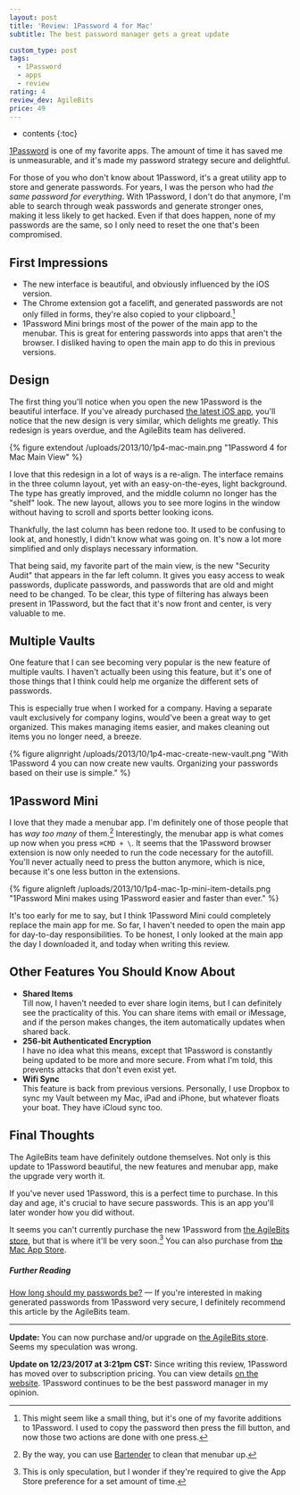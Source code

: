 ```yaml
---
layout: post
title: 'Review: 1Password 4 for Mac'
subtitle: The best password manager gets a great update

custom_type: post
tags:
  - 1Password
  - apps
  - review
rating: 4
review_dev: AgileBits
price: 49
---
```


* contents
{:toc}

[1Password](https://agilebits.com/onepassword) is one of my favorite apps. The amount of time it has saved me is unmeasurable, and it's made my password strategy secure and delightful.

For those of you who don't know about 1Password, it's a great utility app to store and generate passwords. For years, I was the person who had _the same password for everything_. With 1Password, I don't do that anymore, I'm able to search through weak passwords and generate stronger ones, making it less likely to get hacked. Even if that does happen, none of my passwords are the same, so I only need to reset the one that's been compromised.

## First Impressions

- The new interface is beautiful, and obviously influenced by the iOS version.
- The Chrome extension got a facelift, and generated passwords are not only filled in forms, they're also copied to your clipboard.[^1]
- 1Password Mini brings most of the power of the main app to the menubar. This is great for entering passwords into apps that aren't the browser. I disliked having to open the main app to do this in previous versions.

## Design

The first thing you'll notice when you open the new 1Password is the beautiful interface. If you've already purchased [the latest iOS app](https://agilebits.com/onepassword/ios), you'll notice that the new design is very similar, which delights me greatly. This redesign is years overdue, and the AgileBits team has delivered.

{% figure extendout /uploads/2013/10/1p4-mac-main.png "1Password 4 for Mac Main View" %}

I love that this redesign in a lot of ways is a re-align. The interface remains in the three column layout, yet with an easy-on-the-eyes, light background. The type has greatly improved, and the middle column no longer has the "shelf" look. The new layout, allows you to see more logins in the window without having to scroll and sports better looking icons.

Thankfully, the last column has been redone too. It used to be confusing to look at, and honestly, I didn't know what was going on. It's now a lot more simplified and only displays necessary information.

That being said, my favorite part of the main view, is the new "Security Audit" that appears in the far left column. It gives you easy access to weak passwords, duplicate passwords, and passwords that are old and might need to be changed. To be clear, this type of filtering has always been present in 1Password, but the fact that it's now front and center, is very valuable to me.

## Multiple Vaults

One feature that I can see becoming very popular is the new feature of multiple vaults. I haven't actually been using this feature, but it's one of those things that I think could help me organize the different sets of passwords.

This is especially true when I worked for a company. Having a separate vault exclusively for company logins, would've been a great way to get organized. This makes managing items easier, and makes cleaning out items you no longer need, a breeze.

{% figure alignright /uploads/2013/10/1p4-mac-create-new-vault.png "With 1Password 4 you can now create new vaults. Organizing your passwords based on their use is simple." %}

## 1Password Mini

I love that they made a menubar app. I'm definitely one of those people that has _way too many_ of them.[^2] Interestingly, the menubar app is what comes up now when you press `⌘CMD + \`. It seems that the 1Password browser extension is now only needed to run the code necessary for the autofill. You'll never actually need to press the button anymore, which is nice, because it's one less button in the extensions.

{% figure alignleft /uploads/2013/10/1p4-mac-1p-mini-item-details.png "1Password Mini makes using 1Password easier and faster than ever." %}

It's too early for me to say, but I think 1Password Mini could completely replace the main app for me. So far, I haven't needed to open the main app for day-to-day responsibilities. To be honest, I only looked at the main app the day I downloaded it, and today when writing this review.

## Other Features You Should Know About

- **Shared Items**  
  Till now, I haven't needed to ever share login items, but I can definitely see the practicality of this. You can share items with email or iMessage, and if the person makes changes, the item automatically updates when shared back.
- **256-bit Authenticated Encryption**  
  I have no idea what this means, except that 1Password is constantly being updated to be more and more secure. From what I'm told, this prevents attacks that don't even exist yet.
- **Wifi Sync**  
  This feature is back from previous versions. Personally, I use Dropbox to sync my Vault between my Mac, iPad and iPhone, but whatever floats your boat. They have iCloud sync too.

## Final Thoughts

The AgileBits team have definitely outdone themselves. Not only is this update to 1Password beautiful, the new features and menubar app, make the upgrade very worth it.

If you've never used 1Password, this is a perfect time to purchase. In this day and age, it's crucial to have secure passwords. This is an app you'll later wonder how you did without.

It seems you can't currently purchase the new 1Password from [the AgileBits store](https://agilebits.com/store), but that is where it'll be very soon.[^3] You can also purchase from [the Mac App Store](https://itunes.apple.com/us/app/1password/id443987910?mt=12).
##### Further Reading

[How long should my passwords be?](http://blog.agilebits.com/2013/08/31/how-long-should-my-passwords-be/) — If you're interested in making generated passwords from 1Password very secure, I definitely recommend this article by the AgileBits team.

---

**Update:** You can now purchase and/or upgrade on [the AgileBits store](https://agilebits.com/store). Seems my speculation was wrong.

**Update on 12/23/2017 at 3:21pm CST:** Since writing this review, 1Password has moved over to subscription pricing. You can view details [on the website](https://1password.com/). 1Password continues to be the best password manager in my opinion.

[^1]: This might seem like a small thing, but it's one of my favorite additions to 1Password. I used to copy the password then press the fill button, and now those two actions are done with one press. 

[^2]: By the way, you can use [Bartender](http://www.macbartender.com/) to clean that menubar up. 

[^3]: This is only speculation, but I wonder if they're required to give the App Store preference for a set amount of time.
